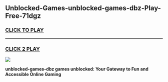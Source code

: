 
## Unblocked-Games-unblocked-games-dbz-Play-Free-71dgz
<h3>
<a href="https://premium76.site?title=unblocked-games-dbz&ref=18A">CLICK TO PLAY</a></h3>
<hr>

<h3>
<a href="https://premium76.site?title=unblocked-games-dbz&ref=18A">CLICK 2 PLAY</a>
  
</h3>

<a href="https://premium76.site?title=unblocked-games-dbz&ref=18A"><img src="https://clearcache.store/games.png"></a>


**unblocked-games-dbz games unblocked: Your Gateway to Fun and Accessible Online Gaming**
